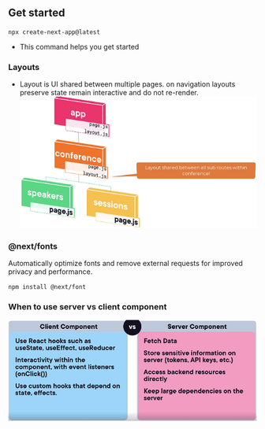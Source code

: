 ## Get started
```
npx create-next-app@latest
```
- This command helps you get started 

### Layouts
- Layout is UI shared between multiple pages. on navigation layouts preserve state remain interactive and do not re-render.
![Alt text](Layouts-explained.png)

### @next/fonts
Automatically optimize fonts and remove external requests for improved privacy and performance.
```
npm install @next/font
```

### When to use server vs client component
![Alt text](client-vs-server.png)